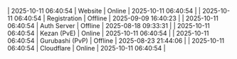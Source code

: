 | 2025-10-11 06:40:54 | Website | Online | 2025-10-11 06:40:54 |
| 2025-10-11 06:40:54 | Registration | Offline | 2025-09-09 16:40:23 |
| 2025-10-11 06:40:54 | Auth Server | Offline | 2025-08-18 09:33:31 |
| 2025-10-11 06:40:54 | Kezan (PvE) | Online | 2025-10-11 06:40:54 |
| 2025-10-11 06:40:54 | Gurubashi (PvP) | Offline | 2025-08-23 21:44:06 |
| 2025-10-11 06:40:54 | Cloudflare | Online | 2025-10-11 06:40:54 |
